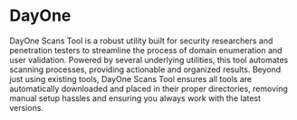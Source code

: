 # DayOne

DayOne Scans Tool is a robust utility built for security researchers and penetration testers to streamline the process of domain enumeration and user validation. Powered by several underlying utilities, this tool automates scanning processes, providing actionable and organized results. Beyond just using existing tools, DayOne Scans Tool ensures all tools are automatically downloaded and placed in their proper directories, removing manual setup hassles and ensuring you always work with the latest versions.
